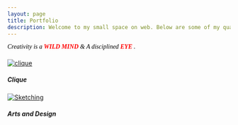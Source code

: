 ```yaml
---
layout: page
title: Portfolio
description: Welcome to my small space on web. Below are some of my qualitites that I pursue as hobbies or when I bored. Other than these you can find me really fond of Agatha Christie novels.
---
```


<p style="margin-bottom: 20px; font-family: PT Serif; color: black; font-style: italic;">
  Creativity is a <b style="color: red;"> WILD MIND </b> &amp; A disciplined <b style="color: red;"> EYE </b>. <i class="fas fa-eye"></i>
</p>

<div class="row">

  <div class="col-lg-6 col-md-6 col-sm-12 col-xs-12 d-flex align-items-stretch">
      <div class="card bg-light mb-3 text-dark" style="border-radius: 0;">
        <a href="{{ '/clique/' | relative_url }}"><img class="card-img-top" src="{{ 'public/camera.svg' | relative_url }}" alt="clique" style="border-radius: 0;"></a>
        <div class="card-body">
          <h5 class="card-title">Clique</h5>
        </div>
      </div>
  </div>

  <div class="col-lg-6 col-md-6 col-sm-12 col-xs-12 d-flex align-items-stretch">
      <div class="card bg-light mb-3 text-dark" style="border-radius: 0;">
        <a href="{{ '/arts/' | relative_url }}"><img class="card-img-top" src="{{ 'public/img/sketch.svg' | relative_url }}" alt="Sketching" style="border-radius: 0;"></a>
        <div class="card-body">
          <h5 class="card-title">Arts and Design</h5>
        </div>
      </div>
  </div>
  </div>
